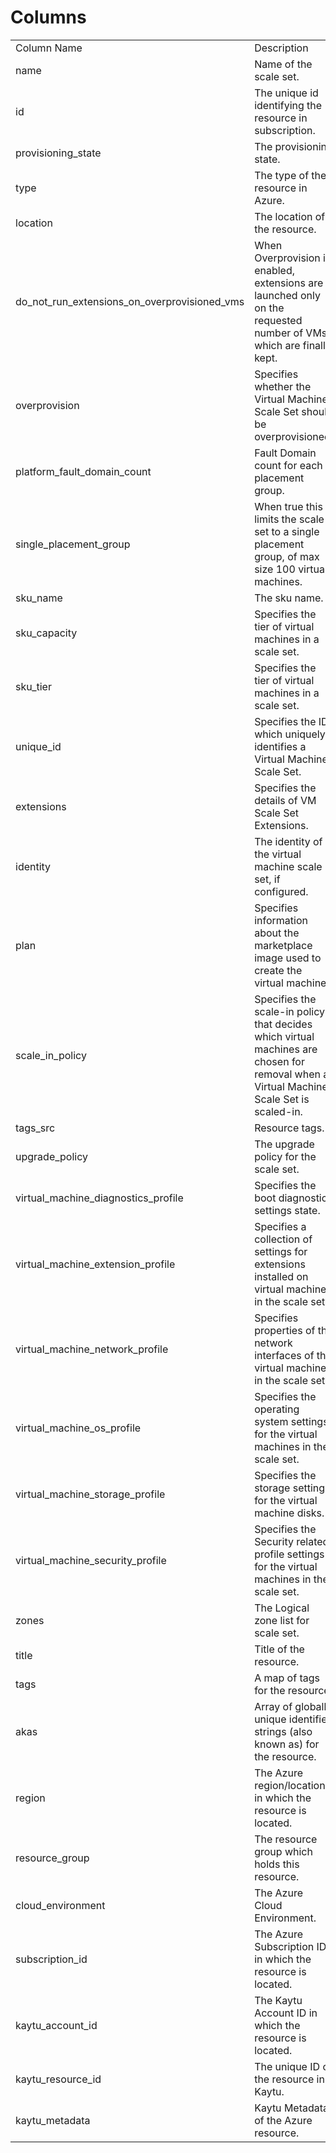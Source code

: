 # Columns  

<table>
	<tr><td>Column Name</td><td>Description</td></tr>
	<tr><td>name</td><td>Name of the scale set.</td></tr>
	<tr><td>id</td><td>The unique id identifying the resource in subscription.</td></tr>
	<tr><td>provisioning_state</td><td>The provisioning state.</td></tr>
	<tr><td>type</td><td>The type of the resource in Azure.</td></tr>
	<tr><td>location</td><td>The location of the resource.</td></tr>
	<tr><td>do_not_run_extensions_on_overprovisioned_vms</td><td>When Overprovision is enabled, extensions are launched only on the requested number of VMs which are finally kept.</td></tr>
	<tr><td>overprovision</td><td>Specifies whether the Virtual Machine Scale Set should be overprovisioned.</td></tr>
	<tr><td>platform_fault_domain_count</td><td>Fault Domain count for each placement group.</td></tr>
	<tr><td>single_placement_group</td><td>When true this limits the scale set to a single placement group, of max size 100 virtual machines.</td></tr>
	<tr><td>sku_name</td><td>The sku name.</td></tr>
	<tr><td>sku_capacity</td><td>Specifies the tier of virtual machines in a scale set.</td></tr>
	<tr><td>sku_tier</td><td>Specifies the tier of virtual machines in a scale set.</td></tr>
	<tr><td>unique_id</td><td>Specifies the ID which uniquely identifies a Virtual Machine Scale Set.</td></tr>
	<tr><td>extensions</td><td>Specifies the details of VM Scale Set Extensions.</td></tr>
	<tr><td>identity</td><td>The identity of the virtual machine scale set, if configured.</td></tr>
	<tr><td>plan</td><td>Specifies information about the marketplace image used to create the virtual machine.</td></tr>
	<tr><td>scale_in_policy</td><td>Specifies the scale-in policy that decides which virtual machines are chosen for removal when a Virtual Machine Scale Set is scaled-in.</td></tr>
	<tr><td>tags_src</td><td>Resource tags.</td></tr>
	<tr><td>upgrade_policy</td><td>The upgrade policy for the scale set.</td></tr>
	<tr><td>virtual_machine_diagnostics_profile</td><td>Specifies the boot diagnostic settings state.</td></tr>
	<tr><td>virtual_machine_extension_profile</td><td>Specifies a collection of settings for extensions installed on virtual machines in the scale set.</td></tr>
	<tr><td>virtual_machine_network_profile</td><td>Specifies properties of the network interfaces of the virtual machines in the scale set.</td></tr>
	<tr><td>virtual_machine_os_profile</td><td>Specifies the operating system settings for the virtual machines in the scale set.</td></tr>
	<tr><td>virtual_machine_storage_profile</td><td>Specifies the storage settings for the virtual machine disks.</td></tr>
	<tr><td>virtual_machine_security_profile</td><td>Specifies the Security related profile settings for the virtual machines in the scale set.</td></tr>
	<tr><td>zones</td><td>The Logical zone list for scale set.</td></tr>
	<tr><td>title</td><td>Title of the resource.</td></tr>
	<tr><td>tags</td><td>A map of tags for the resource.</td></tr>
	<tr><td>akas</td><td>Array of globally unique identifier strings (also known as) for the resource.</td></tr>
	<tr><td>region</td><td>The Azure region/location in which the resource is located.</td></tr>
	<tr><td>resource_group</td><td>The resource group which holds this resource.</td></tr>
	<tr><td>cloud_environment</td><td>The Azure Cloud Environment.</td></tr>
	<tr><td>subscription_id</td><td>The Azure Subscription ID in which the resource is located.</td></tr>
	<tr><td>kaytu_account_id</td><td>The Kaytu Account ID in which the resource is located.</td></tr>
	<tr><td>kaytu_resource_id</td><td>The unique ID of the resource in Kaytu.</td></tr>
	<tr><td>kaytu_metadata</td><td>Kaytu Metadata of the Azure resource.</td></tr>
</table>